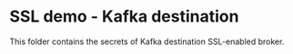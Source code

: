 # SSL demo - Kafka destination
This folder contains the secrets of Kafka destination SSL-enabled broker.